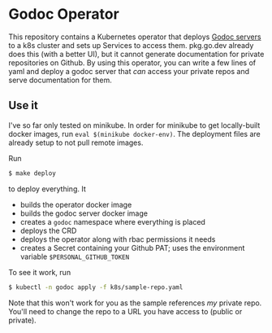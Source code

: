 # Godoc Operator

This repository contains a Kubernetes operator that deploys
[Godoc servers](https://pkg.go.dev/golang.org/x/tools/cmd/godoc) to a k8s
cluster and sets up Services to access them. pkg.go.dev already
does this (with a better UI), but it cannot generate documentation for private
repositories on Github. By using this operator, you can write a few lines of
yaml and deploy a godoc server that _can_ access your private repos and serve
documentation for them.

## Use it

I've so far only tested on minikube. In order for minikube to get locally-built
docker images, run `eval $(minikube docker-env)`. The deployment files are
already setup to not pull remote images.

Run
```sh
$ make deploy
```
to deploy everything. It
- builds the operator docker image
- builds the godoc server docker image
- creates a `godoc` namespace where everything is placed
- deploys the CRD
- deploys the operator along with rbac permissions it needs
- creates a Secret containing your Github PAT; uses the environment variable
`$PERSONAL_GITHUB_TOKEN`

To see it work, run

```sh
$ kubectl -n godoc apply -f k8s/sample-repo.yaml
```

Note that this won't work for you as the sample references _my_ private repo.
You'll need to change the repo to a URL you have access to (public or private).

